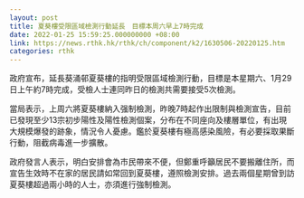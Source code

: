 ```yaml
---
layout: post
title: 夏葵樓受限區域檢測行動延長　目標本周六早上7時完成
date: 2022-01-25 15:59:25.000000000 +08:00
link: https://news.rthk.hk/rthk/ch/component/k2/1630506-20220125.htm
categories: rthk
---
```


政府宣布，延長葵涌邨夏葵樓的指明受限區域檢測行動，目標是本星期六、1月29日上午約7時完成，受檢人士連同昨日的檢測共需要接受5次檢測。

當局表示，上周六將夏葵樓納入强制檢測，昨晚7時起作出限制與檢測宣告，目前已發現至少13宗初步陽性及陽性檢測個案，分布在不同座向及樓層單位，有出現大規模爆發的跡象，情況令人憂慮。鑑於夏葵樓有極高感染風險，有必要採取果斷行動，阻截病毒進一步擴散。

政府發言人表示，明白安排會為市民帶來不便，但鄭重呼籲居民不要搬離住所，而宣告生效時不在家的居民請如常回到夏葵樓，遵照檢測安排。過去兩個星期曾到訪夏葵樓超過兩小時的人士，亦須進行強制檢測。
